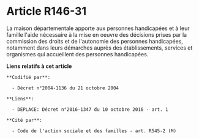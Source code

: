 # Article R146-31

La maison départementale apporte aux personnes handicapées et à leur famille l'aide nécessaire à la mise en oeuvre des
décisions prises par la commission des droits et de l'autonomie des personnes handicapées, notamment dans leurs démarches
auprès des établissements, services et organismes qui accueillent des personnes handicapées.

**Liens relatifs à cet article**

	**Codifié par**:

	  - Décret n°2004-1136 du 21 octobre 2004

	**Liens**:

	  - DEPLACE: Décret n°2016-1347 du 10 octobre 2016 - art. 1

	**Cité par**:

	  - Code de l'action sociale et des familles - art. R545-2 (M)
